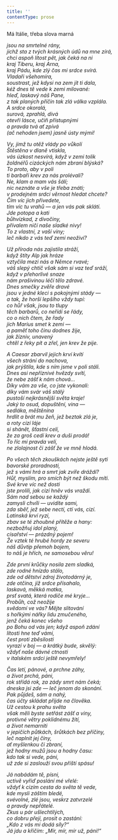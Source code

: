 ```yaml
---
title: ''
contentType: prose
---
```


Má Itálie, třeba slova marná

_jsou na smrtelné rány,  
jichž sta z tvých krásných údů na mne zírá,  
chci aspoň lítost pět, jak čeká na ni  
kraj Tiberu, kraj Arna,  
kraj Pádu, kde zlý čas mi srdce svírá.  
Vladaři všehomíra,  
soustrast, jež kdysi na zem jít ti dala,  
kéž dnes tě vede k zemi milované:  
hleď, laskavý náš Pane,  
z tak planých příčin tak zlá válka vzplála.  
A srdce okoralá,  
surová, zprahlá, divá  
otevři lásce, učiň přístupnými  
a pravda tvá ať zpívá  
(ač nehoden jsem) jasně ústy mými!_

_Vy, jimž tu otěž vlády po vůkolí  
Štěstěna v dlaně vtiskla,  
vás úzkost nesvírá, když v zemi tolik  
žoldnéřů cizáckých nám zbraní blýská?  
To proto, aby v poli  
ti barbaři krev za nás prolévali?  
Ne, klam a mam vás šálí;  
nic neznáte a vše je třeba znáti;  
v prodejném srdci věrnost hledat chcete?  
Čím víc jich přivedete,  
tím víc tu vrahů — a jen vás pak sklátí.  
Jde potopa a kati  
bůhvízkad, z divočiny,  
přívalem ničí naše sladké nivy!  
To z vlastní, z vaší viny;  
leč nikdo z vás teď zemi neoživí?_

_Už příroda nás zajistila stráží,  
když štíty Alp jak hráze  
vztyčila mezi nás a Němce rvavé;  
váš slepý chtíč však sám si vaz teď sráží,  
když v přehorlivé snaze  
nám prašivinou léčí tělo zdravé.  
Dnes smečky zvěře dravé  
jsou v jedné kleci s pokojnými stády —  
a tak, že horší lepšího vždy tupí:  
co hůř však, jsou to tlupy  
těch barbarů, co neřídí se řády,  
co o nich čtem, že řady  
jich Marius smet k zemi —  
a paměť toho činu dodnes žije,  
jak žízniv, unavený  
chtěl z řeky pít a zřel, jen krev že pije._

_A Caesar zbarvil jejich krví kvítí  
všech strání do nachova,  
jak prýštila, kde s ním jsme v poli stáli.  
Dnes asi nepříznivé hvězdy svítí,  
že nebe zášť k nám chová…  
Díky vám za vše, co jste vykonali:  
díky vám svár váš stálý  
pustoší nejkrásnější světa kraje!  
Jaký to osud, dopuštění, vina —  
sedláka, měštěnína  
hrdlit a brát mu žeň, jež beztak zlá je,  
a roty cizí láje  
si shánět, šťastní celí,  
že za groš cedí krev a duši prodá!  
To říc mi pravda velí,  
ne zlolajnost či zášť že ve mně hlodá._

_Po všech těch zkouškách nejste ještě syti  
bavorské proradnosti,  
jež s vámi hrá a smrt jak zvíře dráždí?  
Hůř, myslím, pro smích být než škodu míti.  
Své krve víc než dosti  
jste prolili, jak cizí hněv vás vraždí.  
Sám nad sebou se každý  
zamysli chvíli — uvidíte sami,  
zda sběř, jež sebe nectí, ctí vás, cizí.  
Latinská krví ryzí,  
zbav se té zhoubné přítěže a hany:  
nezbožňuj idol planý,  
císařství — prázdný pojem!  
Že vztek té hrubé hordy ze severu  
náš důvtip přemoh bojem,  
to náš je hřích, ne samosebou věru!_

_Zde první krůčky nosila zem sladká,  
zde rodné hnízdo stálo,  
zde od dětství zdroj životodárný je,  
zde otčina, jíž srdce přísahalo,  
laskavá, měkká matka,  
prsť svatá, která rodiče mé kryje…  
Probůh, což neožije  
svědomí ve vás? Mějte slitování  
s hořkými nářky lidu zmučeného,  
jenž čeká konec všeho  
po Bohu od vás jen; když aspoň zdání  
lítosti hne teď vámi,  
čest proti zběsilosti  
vyrazí v boj — a krátký bude, skvělý:  
vždyť naše dávné ctnosti  
v italském srdci ještě nevymřely!_

_Čas letí, pánové, a prchne záhy,  
a život prchá, páni,  
rok střídá rok, za zády smrt nám čeká;  
dneska jsi zde — leč jenom do skonání.  
Pak půjdeš, sám a nahý,  
čas účty skládat přijde na člověka.  
Už cestou k prahu světa  
však měli byste setřást zášť a viny,  
protivné větry poklidnému žití,  
a život nemarniti  
v jepičích půtkách, šrůtkách bez příčiny,  
leč naplnit jej činy,  
ať myšlenkou či zbraní,  
jež hodny mužů jsou a hodny času:  
kdo tak si vede, páni,  
už zde si zaslouží svou příští spásu!_

_Já nabádám tě, písni,  
uctivě vyřiď poslání mé vřelé:  
vždyť k cizím cesta do světa tě vede,  
kde mysli záštím bledé,  
svévolné, zlé jsou, veskrz zatvrzelé  
a pravdy nepřátelé.  
Zkus u pár ušlechtilých,  
co dobru přejí, prosit o zastání:  
„Kdo z vás mi dodá síly?“  
Já jdu a křičím: „Mír, mír, mír už, páni!“_
